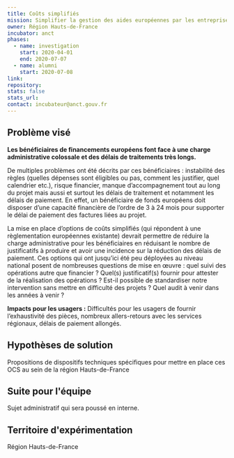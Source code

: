 ```yaml
---
title: Coûts simplifiés
mission: Simplifier la gestion des aides européennes par les entreprises
owner: Région Hauts-de-France
incubator: anct
phases:
  - name: investigation
    start: 2020-04-01
    end: 2020-07-07
  - name: alumni
    start: 2020-07-08
link:
repository:
stats: false
stats_url:
contact: incubateur@anct.gouv.fr
---
```


## Problème visé

**Les bénéficiaires de financements européens font face à une charge administrative colossale et des délais de traitements très longs.**

De multiples problèmes ont été décrits par ces bénéficiaires : instabilité des règles (quelles dépenses sont éligibles ou pas, comment les justifier, quel calendrier etc.), risque financier, manque d’accompagnement tout au long du projet mais aussi et surtout les délais de traitement et notamment les délais de paiement. En effet, un bénéficiaire de fonds européens doit disposer d’une capacité financière de l’ordre de 3 à 24 mois pour supporter le délai de paiement des factures liées au projet.

La mise en place d’options de coûts simplifiés (qui répondent à une règlementation européennes existante) devrait permettre de réduire la charge administrative
pour les bénéficiaires en réduisant le nombre de justificatifs à produire et avoir une incidence sur la
réduction des délais de paiement. Ces options qui ont jusqu’ici été peu déployées au niveau
national posent de nombreuses questions de mise en œuvre : quel suivi des opérations autre que
financier ? Quel(s) justificatif(s) fournir pour attester de la réalisation des opérations ? Est-il possible
de standardiser notre intervention sans mettre en difficulté des projets ? Quel audit à venir dans les
années à venir ?

**Impacts pour les usagers :**
Difficultés pour les usagers de fournir l’exhaustivité des pièces, nombreux allers-retours avec les
services régionaux, délais de paiement allongés.

## Hypothèses de solution
Propositions de dispositifs techniques spécifiques pour mettre en place ces OCS au sein de la région Hauts-de-France

## Suite pour l'équipe
Sujet administratif qui sera poussé en interne.

## Territoire d'expérimentation
Région Hauts-de-France
